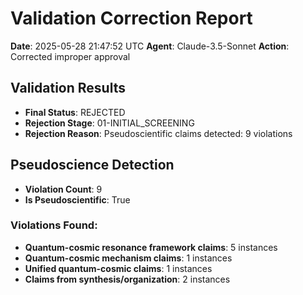 # Validation Correction Report

**Date**: 2025-05-28 21:47:52 UTC
**Agent**: Claude-3.5-Sonnet
**Action**: Corrected improper approval

## Validation Results

- **Final Status**: REJECTED
- **Rejection Stage**: 01-INITIAL_SCREENING
- **Rejection Reason**: Pseudoscientific claims detected: 9 violations

## Pseudoscience Detection

- **Violation Count**: 9
- **Is Pseudoscientific**: True

### Violations Found:

- **Quantum-cosmic resonance framework claims**: 5 instances
- **Quantum-cosmic mechanism claims**: 1 instances
- **Unified quantum-cosmic claims**: 1 instances
- **Claims from synthesis/organization**: 2 instances
